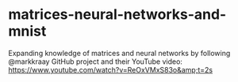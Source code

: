 # matrices-neural-networks-and-mnist
Expanding knowledge of matrices and neural networks by following @markkraay GitHub project and their YouTube video: https://www.youtube.com/watch?v=ReOxVMxS83o&amp;t=2s
